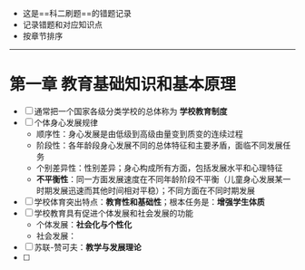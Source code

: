 - 这是==科二刷题==的错题记录
- 记录错题和对应知识点
- 按章节排序
---
# 第一章 教育基础知识和基本原理

- [ ] 通常把一个国家各级分类学校的总体称为 **学校教育制度** 
- [ ] 个体身心发展规律
	- 顺序性：身心发展是由低级到高级由量变到质变的连续过程
	- 阶段性：各年龄段身心发展不同的总体特征和主要矛盾，面临不同发展任务
	- 个别差异性：性别差异；身心构成所有方面，包括发展水平和心理特征
	- **不平衡性**：同一方面发展速度在不同年龄阶段不平衡（儿童身心发展某一时期发展迅速而其他时间相对平稳）；不同方面在不同时期发展
- [ ] 学校体育突出特点：**教育性和基础性**；根本任务是：**增强学生体质**
- [ ] 学校教育具有促进个体发展和社会发展的功能
	- 个体发展：**社会化与个性化** 
	- 社会发展：
- [ ] 苏联-赞可夫：**教学与发展理论**
- [ ] 

